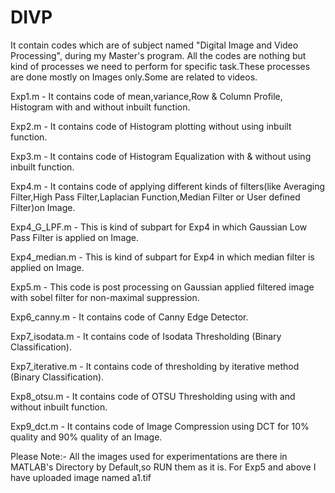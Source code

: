 # DIVP
It contain codes which are of subject named "Digital Image and Video Processing", during my Master's program. All the codes are nothing but kind of processes we need to perform for specific task.These processes are done mostly on Images only.Some are related to videos.

Exp1.m - It contains code of mean,variance,Row & Column Profile, Histogram with and without inbuilt function.

Exp2.m - It contains code of Histogram plotting without using inbuilt function.

Exp3.m - It contains code of Histogram Equalization with & without using inbuilt function.

Exp4.m - It contains code of applying different kinds of filters(like Averaging Filter,High Pass Filter,Laplacian Function,Median Filter or User defined Filter)on Image.

Exp4_G_LPF.m - This is kind of subpart for Exp4 in which Gaussian Low Pass Filter is applied on Image.

Exp4_median.m - This is kind of subpart for Exp4 in which median filter is applied on Image.

Exp5.m - This code is post processing on Gaussian applied filtered image with sobel filter for non-maximal suppression.

Exp6_canny.m - It contains code of Canny Edge Detector.

Exp7_isodata.m - It contains code of Isodata Thresholding (Binary Classification).

Exp7_iterative.m - It contains code of thresholding by iterative method (Binary Classification).

Exp8_otsu.m - It contains code of OTSU Thresholding using with and without inbuilt function.

Exp9_dct.m - It contains code of Image Compression using DCT for 10% quality and 90% quality of an Image.

Please Note:- All the images used for experimentations are there in MATLAB's Directory by Default,so RUN them as it is.
For Exp5 and above I have uploaded image named a1.tif
